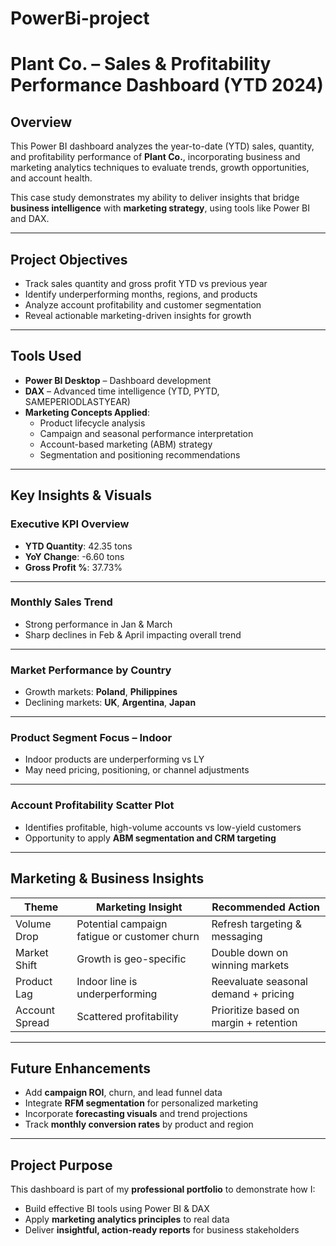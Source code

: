 # PowerBi-project

# Plant Co. – Sales & Profitability Performance Dashboard (YTD 2024)

## Overview

This Power BI dashboard analyzes the year-to-date (YTD) sales, quantity, and profitability performance of **Plant Co.**, incorporating business and marketing analytics techniques to evaluate trends, growth opportunities, and account health.

This case study demonstrates my ability to deliver insights that bridge **business intelligence** with **marketing strategy**, using tools like Power BI and DAX.

---

## Project Objectives

- Track sales quantity and gross profit YTD vs previous year
- Identify underperforming months, regions, and products
- Analyze account profitability and customer segmentation
- Reveal actionable marketing-driven insights for growth

---

## Tools Used

- **Power BI Desktop** – Dashboard development
- **DAX** – Advanced time intelligence (YTD, PYTD, SAMEPERIODLASTYEAR)
- **Marketing Concepts Applied**:
  - Product lifecycle analysis
  - Campaign and seasonal performance interpretation
  - Account-based marketing (ABM) strategy
  - Segmentation and positioning recommendations

---

## Key Insights & Visuals

### Executive KPI Overview

- **YTD Quantity**: 42.35 tons  
- **YoY Change**: -6.60 tons  
- **Gross Profit %**: 37.73%



---

### Monthly Sales Trend

- Strong performance in Jan & March  
- Sharp declines in Feb & April impacting overall trend

---

### Market Performance by Country

- Growth markets: **Poland**, **Philippines**  
- Declining markets: **UK**, **Argentina**, **Japan**


---

### Product Segment Focus – Indoor

- Indoor products are underperforming vs LY  
- May need pricing, positioning, or channel adjustments

---

### Account Profitability Scatter Plot

- Identifies profitable, high-volume accounts vs low-yield customers  
- Opportunity to apply **ABM segmentation and CRM targeting**

---

## Marketing & Business Insights

| Theme | Marketing Insight | Recommended Action |
|-------|-------------------|--------------------|
| Volume Drop | Potential campaign fatigue or customer churn | Refresh targeting & messaging |
| Market Shift | Growth is geo-specific | Double down on winning markets |
| Product Lag | Indoor line is underperforming | Reevaluate seasonal demand + pricing |
| Account Spread | Scattered profitability | Prioritize based on margin + retention |

---

## Future Enhancements

- Add **campaign ROI**, churn, and lead funnel data  
- Integrate **RFM segmentation** for personalized marketing  
- Incorporate **forecasting visuals** and trend projections  
- Track **monthly conversion rates** by product and region

---

## Project Purpose

This dashboard is part of my **professional portfolio** to demonstrate how I:
- Build effective BI tools using Power BI & DAX
- Apply **marketing analytics principles** to real data
- Deliver **insightful, action-ready reports** for business stakeholders


